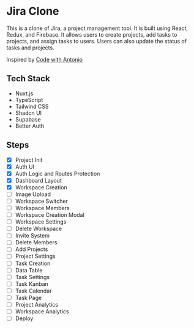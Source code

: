 # Jira Clone

This is a clone of Jira, a project management tool. It is built using React, Redux, and Firebase. It allows users to create projects, add tasks to projects, and assign tasks to users. Users can also update the status of tasks and projects.

Inspired by [Code with Antonio](https://www.youtube.com/watch?v=Av9C7xlV0fA&t=27344s)

## Tech Stack
- Nuxt.js
- TypeScript
- Tailwind CSS
- Shadcn UI
- Supabase
- Better Auth

## Steps
- [x] Project Init
- [x] Auth UI
- [x] Auth Logic and Routes Protection
- [x] Dashboard Layout
- [x] Workspace Creation
- [ ] Image Upload
- [ ] Workspace Switcher
- [ ] Workspace Members
- [ ] Workspace Creation Modal
- [ ] Workspace Settings
- [ ] Delete Workspace
- [ ] Invite System
- [ ] Delete Members
- [ ] Add Projects
- [ ] Project Settings
- [ ] Task Creation
- [ ] Data Table
- [ ] Task Settings
- [ ] Task Kanban
- [ ] Task Calendar
- [ ] Task Page
- [ ] Project Analytics
- [ ] Workspace Analytics
- [ ] Deploy

